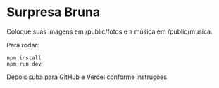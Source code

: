 # Surpresa Bruna

Coloque suas imagens em /public/fotos e a música em /public/musica.

Para rodar:

```
npm install
npm run dev
```

Depois suba para GitHub e Vercel conforme instruções.